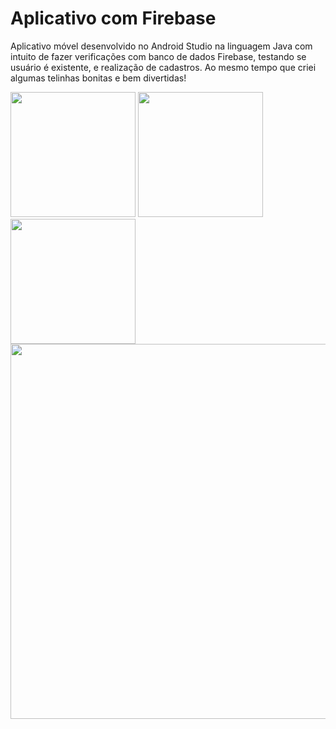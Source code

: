 # Aplicativo com Firebase
Aplicativo móvel desenvolvido no Android Studio na linguagem Java com intuito de fazer verificações com banco de dados Firebase, testando se usuário é existente, e realização de cadastros. Ao mesmo tempo que criei algumas telinhas bonitas e bem divertidas!


 <img src="https://user-images.githubusercontent.com/101990417/201191616-9a0a3941-9db5-400b-8182-7b9d00d9c9f1.jpeg" width="200px" heigth="250px" />
 <img src="https://user-images.githubusercontent.com/101990417/201191627-576af50a-2194-456c-b71f-6ffb552c7cb6.jpeg" width="200px" heigth="250px"/>
 <img src="https://user-images.githubusercontent.com/101990417/201191636-cb8f8fbe-191a-46e6-b15c-31ba03ccdee3.jpeg" width="200px" heigth="250px"/>
 <img src="https://user-images.githubusercontent.com/101990417/201191648-5eff531e-c36c-424c-ab98-909af2d94ebd.png" width="600px" />
